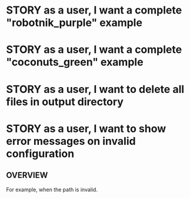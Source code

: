 # STORY as a user, I want a complete "robotnik_purple" example
# STORY as a user, I want a complete "coconuts_green" example

# STORY as a user, I want to delete all files in output directory

# STORY as a user, I want to show error messages on invalid configuration 
## OVERVIEW
For example, when the path is invalid.